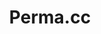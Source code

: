 ---
blog: https://blogs.law.harvard.edu/perma/
github: harvard-lil/perma
logohandle: permacc
sort: permacc
title: Perma.cc
twitter: permacc
website: https://perma.cc/
wikipedia: https://en.wikipedia.org/wiki/Perma.cc
---